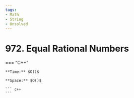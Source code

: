 ```yaml
---
tags:
- Math
- String
- Unsolved
---
```



# 972. Equal Rational Numbers

=== "C++"

    **Time:** $O()$

    **Space:** $O()$

    ``` c++
    ```